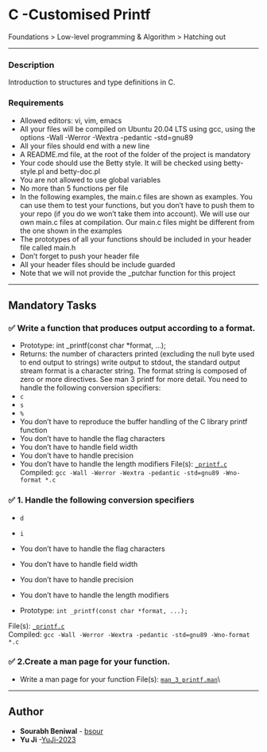 # C -Customised Printf
Foundations > Low-level programming & Algorithm > Hatching out

---

### Description
Introduction to structures and type definitions in C.

### Requirements
* Allowed editors: vi, vim, emacs
* All your files will be compiled on Ubuntu 20.04 LTS using gcc, using the options -Wall -Werror -Wextra -pedantic -std=gnu89
* All your files should end with a new line
* A README.md file, at the root of the folder of the project is mandatory
* Your code should use the Betty style. It will be checked using betty-style.pl and betty-doc.pl
* You are not allowed to use global variables
* No more than 5 functions per file
* In the following examples, the main.c files are shown as examples. You can use them to test your functions, but you don’t have to push them to your repo (if you do we won’t take them into account). We will use our own main.c files at compilation. Our main.c files might be different from the one shown in the examples
* The prototypes of all your functions should be included in your header file called main.h
* Don’t forget to push your header file
* All your header files should be include guarded
* Note that we will not provide the _putchar function for this project
---

## Mandatory Tasks

### :white_check_mark: Write a function that produces output according to a format.
* Prototype: int _printf(const char *format, ...);
* Returns: the number of characters printed (excluding the null byte used to end output to strings)
write output to stdout, the standard output stream
format is a character string. The format string is composed of zero or more directives. See man 3 printf for more detail. You need to handle the following conversion specifiers:
* `c`
* `s`
* `%`
* You don’t have to reproduce the buffer handling of the C library printf function
* You don’t have to handle the flag characters
* You don’t have to handle field width
* You don’t have to handle precision
* You don’t have to handle the length modifiers
File(s): [`_printf.c`](./_printf.c)\
Compiled: `gcc -Wall -Werror -Wextra -pedantic -std=gnu89 -Wno-format *.c`

### :white_check_mark: 1. Handle the following conversion specifiers
* `d`
* `i`
* You don’t have to handle the flag characters
* You don’t have to handle field width
* You don’t have to handle precision
* You don’t have to handle the length modifiers

* Prototype: `int _printf(const char *format, ...);`

File(s): [`_printf.c`](./_printf.c)\
Compiled: `gcc -Wall -Werror -Wextra -pedantic -std=gnu89 -Wno-format *.c`

### :white_check_mark: 2.Create a man page for your function.

* Write a man page for your function
File(s): [`man_3_printf.man`](./man_3_printf.man)\

---

## Author
* **Sourabh Beniwal** - [bsour](github.com/bsour)
* **Yu Ji** -[YuJi-2023](github.com/YuJi-2023)